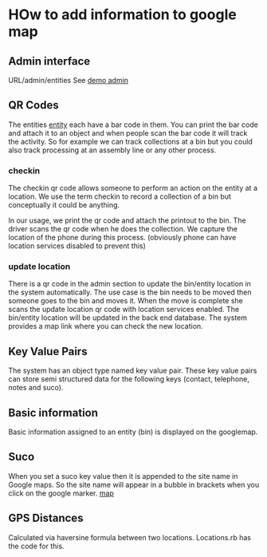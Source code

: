 # HOw to add information to google map

## Admin interface
URL/admin/entities  See [demo admin](https://grcode-staging.herokuapp.com/admin/entities)

## QR Codes
The entities [entity](https://qrcode-staging.herokuapp.com/admin/entities/d8ea2f31-c145-4ac5-9ac3-59baa85b330c) each have a bar code in them.  You can print the bar code and attach it to an object and when people scan the bar code it will track the activity.  So for example we can track collections at a bin but you could also track processing at an assembly line or any other process.

### checkin
The checkin qr code allows someone to perform an action on the entity at a location.  We use the term checkin to record a collection of a bin but conceptually it could be anything.

In our usage, we print the qr code and attach the printout to the bin.  The driver scans the qr code when he does the collection.  We capture the location of the phone during this process. (obviously phone can have location services disabled to prevent this)

### update location
There is a qr code in the admin section to update the bin/entity location in the system automatically.  The use case is the bin needs to be moved then someone goes to the bin and moves it.  When the move is complete she scans the update location qr code with location services enabled.  The bin/entity location will be updated in the back end database.  The system provides a map link where you can check the new location.

## Key Value Pairs

The system has an object type named key value pair. These key value pairs can store semi structured data for the following keys (contact, telephone, notes and suco).

## Basic information

Basic information assigned to an entity (bin) is displayed on the googlemap.

## Suco

When you set a suco key value then it is appended to the site name in Google maps.  So the site name will appear in a bubble in brackets when you click on the google marker.  [map](https://maps.verde-tl.com)

## GPS Distances

Calculated via haversine formula between two locations.  Locations.rb has the code for this.
